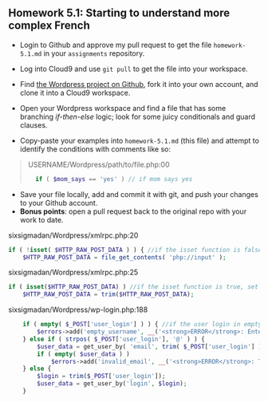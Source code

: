 ## Homework 5.1: Starting to understand more complex French

* Login to Github and approve my pull request to get the file `homework-5.1.md` in your `assignments` repository.
* Log into Cloud9 and use `git pull` to get the file into your workspace.
 
* Find [the Wordpress project on Github][wordpress], fork it into your own account, and clone it into a Cloud9 workspace.
* Open your Wordpress workspace and find a file that has some branching _if-then-else_ logic; look for some juicy conditionals and guard clauses.
* Copy-paste your examples into `homework-5.1.md` (this file) and attempt to identify the conditions with comments like so:
> USERNAME/Wordpress/path/to/file.php:00
> ```php
>   if ( $mom_says == 'yes' ) // if mom says yes
> ```

* Save your file locally, add and commit it with git, and push your changes to your Github account.
* **Bonus points**: open a pull request back to the original repo with your work to date.

[wordpress]:https://github.com/Wordpress/Wordpress/

sixsigmadan/Wordpress/xmlrpc.php:20
```php
if ( !isset( $HTTP_RAW_POST_DATA ) ) { //if the isset function is false set the HTTP_RAW_POST_DATA to whatever the file_get_contents function returns
    $HTTP_RAW_POST_DATA = file_get_contents( 'php://input' );
```
sixsigmadan/Wordpress/xmlrpc.php:25
```php
if ( isset($HTTP_RAW_POST_DATA) ) //if the isset function is true, set the HTTP_RAW_POST_DATA to whatever the trim function returns
    $HTTP_RAW_POST_DATA = trim($HTTP_RAW_POST_DATA);

```
sixsigmadan/Wordpress/wp-login.php:188
```php
    if ( empty( $_POST['user_login'] ) ) { //if the user login in empty, display the string "ERROR: Enter a username or e-mail address"
		$errors->add('empty_username', __('<strong>ERROR</strong>: Enter a username or e-mail address.'));
	} else if ( strpos( $_POST['user_login'], '@' ) ) {
		$user_data = get_user_by( 'email', trim( $_POST['user_login'] ) );
		if ( empty( $user_data ) )
			$errors->add('invalid_email', __('<strong>ERROR</strong>: There is no user registered with that email address.'));
	} else {
		$login = trim($_POST['user_login']);
		$user_data = get_user_by('login', $login);
	}
```